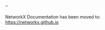 '<meta http-equiv="refresh" content="0; URL=https://networkx.github.io/documentation/latest/./reference/generated/networkx.drawing.nx_pylab.draw_spectral.html">'

NetworkX Documentation has been moved to:<br><a href="https://networkx.github.io">https://networkx.github.io</a>
